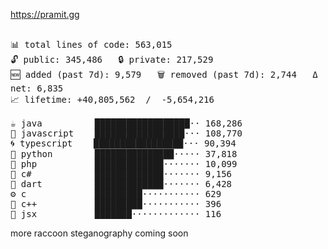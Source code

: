 https://pramit.gg
 <!-- LANGUAGES BREAKDOWN START -->
<pre><code style="font-family: monospace; font-size: 14px;">
📊 total lines of code: 563,015
🔓 public: 345,486   🔒 private: 217,529
🆕 added (past 7d): 9,579   🗑️ removed (past 7d): 2,744   Δ net: 6,835
📈 lifetime: +40,805,562  /  -5,654,216

☕ java          ██████████████████·· 168,286
💛 javascript    █████████████████··· 108,770
🌀 typescript    █████████████████··· 90,394
🐍 python        ███████████████····· 37,818
🐘 php           █████████████······· 10,099
🔧 c#            █████████████······· 9,156
🎯 dart          █████████████······· 6,428
⚙️ c             █████████··········· 629
🧩 c++           █████████··········· 396
🎨 jsx           ███████············· 116
</code></pre>
 <!-- LANGUAGES BREAKDOWN END -->
more raccoon steganography coming soon

